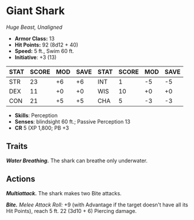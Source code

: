# Giant Shark

*Huge Beast, Unaligned*

- **Armor Class:** 13
- **Hit Points:** 92 (8d12 + 40)
- **Speed:** 5 ft., Swim 60 ft.
- **Initiative**: +3 (13)

|STAT|SCORE|MOD|SAVE|STAT|SCORE|MOD|SAVE|
| --- | --- | --- | ---- |---| --- | --- | ---- |
| STR | 23 | +6 | +6 | INT | 1 | -5 | -5 |
| DEX | 11 | +0 | +0 | WIS | 10 | +0 | +0 |
| CON | 21 | +5 | +5 | CHA | 5 | -3 | -3 |

- **Skills**: Perception
- **Senses**: blindsight 60 ft.; Passive Perception 13
- **CR** 5 (XP 1,800; PB +3

## Traits

***Water Breathing.*** The shark can breathe only underwater.


## Actions

***Multiattack.*** The shark makes two Bite attacks.

***Bite.*** *Melee Attack Roll:* +9 (with Advantage if the target doesn't have all its Hit Points), reach 5 ft. 22 (3d10 + 6) Piercing damage.


